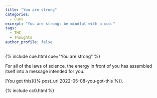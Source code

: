 ```yaml
---
title: "You are strong"
categories:
  - Cues
excerpt: "You are strong: be mindful with a cue."
tags:
  - THC
  - Thoughts
author_profile: false
---
```


{% include cue.html cue="You are strong" %}

For all of the laws of science, the energy in front of you has assembled itself into a message intended for you.

[You got this]({% post_url 2022-05-08-you-got-this %}).

{% include cc0.html %}